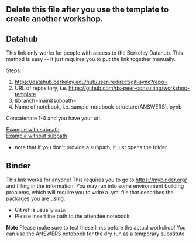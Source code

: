 ## Delete this file after you use the template to create another workshop.

## Datahub

This link only works for people with access to the Berkeley Datahub. This method is easy -- it just requires you to put the link together manually.

Steps:
1. https://datahub.berkeley.edu/hub/user-redirect/git-sync?repo=
2. URL of repository, i.e. https://github.com/ds-peer-consulting/workshop-template
3. &branch=main&subpath=
4. Name of notebook, i.e. sample-notebook-structure(ANSWERS).ipynb

Concatenate 1-4 and you have your url.

[Example with subpath](http://datahub.berkeley.edu/hub/user-redirect/git-sync?repo=https://github.com/ds-peer-consulting/sp21-intro-to-python-workshop&branch=main&subpath=intro-to-python.ipynb)  
[Example without subpath](http://datahub.berkeley.edu/hub/user-redirect/git-sync?repo=https://github.com/ds-peer-consulting/sp21-intro-to-python-workshop&branch=main)
- note that if you don't provide a subpath, it just opens the folder

## Binder

This link works for anyone! This requires you to go to https://mybinder.org/ and filling in the information. You may run into some environment building problems, which will require you to write a .yml file that describes the packages you are using.

- Git ref is usually `main`
- Please insert the path to the attendee notebook.

**Note** Please make sure to test these links before the actual workshop! You can use the ANSWERS notebook for the dry run as a temporary substitute.
